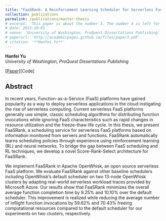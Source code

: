 ```yaml
---
title: "FaaSRank: A Reinforcement Learning Scheduler for Serverless Function-as-a-Service Platforms"
collection: publications
permalink: /publications/master-thesis
# excerpt: 'This paper is about the number 3. The number 4 is left for future work.'
# date: 2015-10-01
# venue: 'University of Washington, ProQuest Dissertations Publishing'
# paperurl: 'http://academicpages.github.io/files/paper3.pdf'
# citation: '**Hanfei Yu**'
---
```

**Hanfei Yu**  
*University of Washington, ProQuest Dissertations Publishing*

[\[Paper\]](https://www.proquest.com/openview/cb0b594bcb6061a2f70964d0ddeff212/1?pq-origsite=gscholar&cbl=18750&diss=y)[Code]

## Abstract

In recent years, Function-as-a-Service (FaaS) platforms have gained popularity as a way to deploy serverless applications in the cloud instigating the rise of serverless computing. Current serverless FaaS platforms generally use simple, classic scheduling algorithms for distributing function invocations while ignoring FaaS characteristics such as rapid changes in resource utilization and the freeze-thaw life cycle. In this thesis, we present FaaSRank, a scheduling service for serverless FaaS platforms based on information monitored from servers and functions. FaaSRank automatically learns scheduling policies through experience using reinforcement learning (RL) and neural networks. To bridge the gap between FaaS scheduling and RL techniques, we develop a novel Score-Rank-Select architecture for FaaSRank.

We implement FaaSRank in Apache OpenWhisk, an open source serverless FaaS platform. We evaluate FaaSRank against other baseline schedulers including OpenWhisk’s default scheduler on two 13-node OpenWhisk clusters by adapting real-world serverless workload traces provided by Microsoft Azure. Our results show that FaaSRank minimizes the overall average function completion time by 9.25% and 10.10% over the default scheduler. This improvement is realized while reducing the average number of inflight function invocations by 59.62% and 70.43% freeing computational resources compared to the default scheduler for our experiments on two clusters, respectively.
